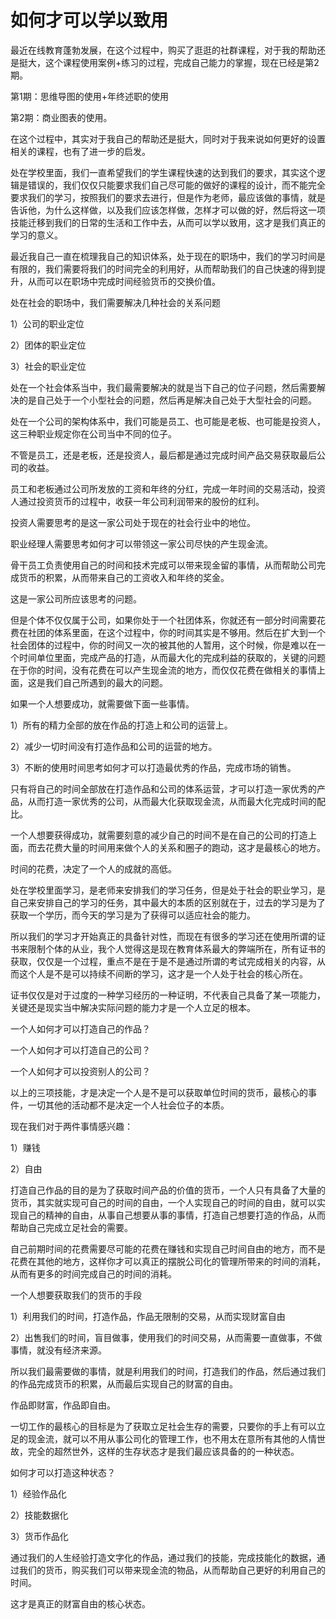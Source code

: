 # 如何才可以学以致用

最近在线教育蓬勃发展，在这个过程中，购买了逛逛的社群课程，对于我的帮助还是挺大，这个课程使用案例+练习的过程，完成自己能力的掌握，现在已经是第2期。

第1期：思维导图的使用+年终述职的使用

第2期：商业图表的使用。

在这个过程中，其实对于我自己的帮助还是挺大，同时对于我来说如何更好的设置相关的课程，也有了进一步的启发。

处在学校里面，我们一直希望我们的学生课程快速的达到我们的要求，其实这个逻辑是错误的，我们仅仅只能要求我们自己尽可能的做好的课程的设计，而不能完全要求我们的学习，按照我们的要求去进行，但是作为老师，最应该做的事情，就是告诉他，为什么这样做，以及我们应该怎样做，怎样才可以做的好，然后将这一项技能迁移到我们的日常的生活和工作中去，从而可以学以致用，这才是我们真正的学习的意义。

最近我自己一直在梳理我自己的知识体系，处于现在的职场中，我们的学习时间是有限的，我们需要将我们的时间完全的利用好，从而帮助我们的自己快速的得到提升，从而可以在职场中完成时间经验货币的交换价值。

处在社会的职场中，我们需要解决几种社会的关系问题

1）公司的职业定位

2）团体的职业定位

3）社会的职业定位

处在一个社会体系当中，我们最需要解决的就是当下自己的位子问题，然后需要解决的是自己处于一个小型社会的问题，然后再是解决自己处于大型社会的问题。

处在一个公司的架构体系中，我们可能是员工、也可能是老板、也可能是投资人，这三种职业规定你在公司当中不同的位子。

不管是员工，还是老板，还是投资人，最后都是通过完成时间产品交易获取最后公司的收益。

员工和老板通过公司所发放的工资和年终的分红，完成一年时间的交易活动，投资人通过投资货币的过程中，收获一年公司利润带来的股份的红利。

投资人需要思考的是这一家公司处于现在的社会行业中的地位。

职业经理人需要思考如何才可以带领这一家公司尽快的产生现金流。

骨干员工负责使用自己的时间和技术完成可以带来现金留的事情，从而帮助公司完成货币的积累，从而带来自己的工资收入和年终的奖金。

这是一家公司所应该思考的问题。

但是个体不仅仅属于公司，如果你处于一个社团体系，你就还有一部分时间需要花费在社团的体系里面，在这个过程中，你的时间其实是不够用。然后在扩大到一个社会团体的过程中，你的时间又一次的被其他的人暂用，这个时候，你是难以在一个时间单位里面，完成产品的打造，从而最大化的完成利益的获取的，关键的问题在于你的时间，没有花费在可以产生现金流的地方，而仅仅花费在做相关的事情上面，这是我们自己所遇到的最大的问题。

如果一个人想要成功，就需要做下面一些事情。

1）所有的精力全部的放在作品的打造上和公司的运营上。

2）减少一切时间没有打造作品和公司的运营的地方。

3）不断的使用时间思考如何才可以打造最优秀的作品，完成市场的销售。

只有将自己的时间全部放在打造作品和公司的体系运营，才可以打造一家优秀的产品，从而打造一家优秀的公司，从而最大化获取现金流，从而最大化完成时间的配比。

一个人想要获得成功，就需要刻意的减少自己的时间不是在自己的公司的打造上面，而去花费大量的时间用来做个人的关系和圈子的跑动，这才是最核心的地方。

时间的花费，决定了一个人的成就的高低。

处在学校里面学习，是老师来安排我们的学习任务，但是处于社会的职业学习，是自己来安排自己的学习的任务，其中最大的本质的区别就在于，过去的学习是为了获取一个学历，而今天的学习是为了获得可以适应社会的能力。

所以我们的学习才开始真正的具备针对性，而现在有很多的学习还在使用所谓的证书来限制个体的从业，我个人觉得这是现在教育体系最大的弊端所在，所有证书的获取，仅仅是一个过程，重点不是在于是不是通过所谓的考试完成相关的内容，从而这个人是不是可以持续不间断的学习，这才是一个人处于社会的核心所在。

证书仅仅是对于过度的一种学习经历的一种证明，不代表自己具备了某一项能力，关键还是现实当中解决实际问题的能力才是一个人立足的根本。

一个人如何才可以打造自己的作品？

一个人如何才可以打造自己的公司？

一个人如何才可以投资别人的公司？

以上的三项技能，才是决定一个人是不是可以获取单位时间的货币，最核心的事件，一切其他的活动都不是决定一个人社会位子的本质。

现在我们对于两件事情感兴趣：

1）赚钱

2）自由

打造自己作品的目的是为了获取时间产品的价值的货币，一个人只有具备了大量的货币，其实就实现可自己的时间的自由，一个人实现自己的时间的自由，就可以实现自己的精神的自由，从事自己想要从事的事情，打造自己想要打造的作品，从而帮助自己完成立足社会的需要。

自己前期时间的花费需要尽可能的花费在赚钱和实现自己时间自由的地方，而不是花费在其他的地方，这样你才可以真正的摆脱公司化的管理所带来的时间的消耗，从而有更多的时间完成自己的时间的消耗。

一个人想要获取我们的货币的手段

1）利用我们的时间，打造作品，作品无限制的交易，从而实现财富自由

2）出售我们的时间，盲目做事，使用我们的时间交易，从而需要一直做事，不做事情，就没有经济来源。

所以我们最需要做的事情，就是利用我们的时间，打造我们的作品，然后通过我们的作品完成货币的积累，从而最后实现自己的财富的自由。

作品即财富，作品即自由。

一切工作的最核心的目标是为了获取立足社会生存的需要，只要你的手上有可以立足的现金流，就可以不用从事公司化的管理工作，也不用太在意所有其他的人情世故，完全的超然世外，这样的生存状态才是我们最应该具备的的一种状态。

如何才可以打造这种状态？

1）经验作品化

2）技能数据化

3）货币作品化

通过我们的人生经验打造文字化的作品，通过我们的技能，完成技能化的数据，通过我们的货币，购买我们可以带来现金流的物品，从而帮助自己更好的利用自己的时间。

这才是真正的财富自由的核心状态。
